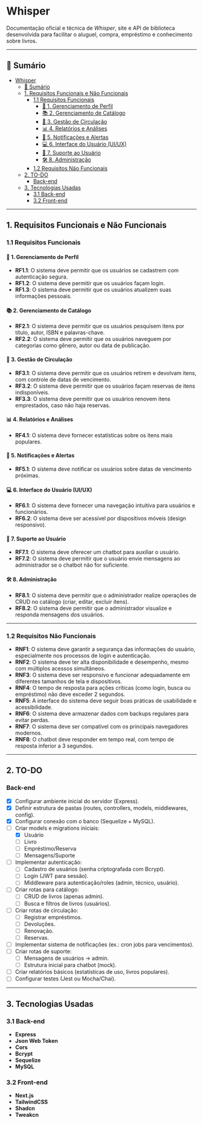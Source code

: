 # Whisper

Documentação oficial e técnica de _Whisper_, site e API de biblioteca desenvolvida para facilitar o aluguel, compra, empréstimo e conhecimento sobre livros.

---

## 📑 Sumário

- [Whisper](#whisper)
  - [📑 Sumário](#-sumário)
  - [1. Requisitos Funcionais e Não Funcionais](#1-requisitos-funcionais-e-não-funcionais)
    - [1.1 Requisitos Funcionais](#11-requisitos-funcionais)
      - [🔐 1. Gerenciamento de Perfil](#-1-gerenciamento-de-perfil)
      - [📚 2. Gerenciamento de Catálogo](#-2-gerenciamento-de-catálogo)
      - [🔄 3. Gestão de Circulação](#-3-gestão-de-circulação)
      - [📊 4. Relatórios e Análises](#-4-relatórios-e-análises)
      - [🔔 5. Notificações e Alertas](#-5-notificações-e-alertas)
      - [💻 6. Interface do Usuário (UI/UX)](#-6-interface-do-usuário-uiux)
      - [🤖 7. Suporte ao Usuário](#-7-suporte-ao-usuário)
      - [🛠️ 8. Administração](#️-8-administração)
    - [1.2 Requisitos Não Funcionais](#12-requisitos-não-funcionais)
  - [2. TO-DO](#2-to-do)
    - [Back-end](#back-end)
  - [3. Tecnologias Usadas](#3-tecnologias-usadas)
    - [3.1 Back-end](#31-back-end)
    - [3.2 Front-end](#32-front-end)

---

## 1. Requisitos Funcionais e Não Funcionais

### 1.1 Requisitos Funcionais

#### 🔐 1. Gerenciamento de Perfil

- **RF1.1**: O sistema deve permitir que os usuários se cadastrem com autenticação segura.  
- **RF1.2**: O sistema deve permitir que os usuários façam login.  
- **RF1.3**: O sistema deve permitir que os usuários atualizem suas informações pessoais.  

#### 📚 2. Gerenciamento de Catálogo

- **RF2.1**: O sistema deve permitir que os usuários pesquisem itens por título, autor, ISBN e palavras-chave.  
- **RF2.2**: O sistema deve permitir que os usuários naveguem por categorias como gênero, autor ou data de publicação.  

#### 🔄 3. Gestão de Circulação

- **RF3.1**: O sistema deve permitir que os usuários retirem e devolvam itens, com controle de datas de vencimento.  
- **RF3.2**: O sistema deve permitir que os usuários façam reservas de itens indisponíveis.  
- **RF3.3**: O sistema deve permitir que os usuários renovem itens emprestados, caso não haja reservas.  

#### 📊 4. Relatórios e Análises

- **RF4.1**: O sistema deve fornecer estatísticas sobre os itens mais populares.  

#### 🔔 5. Notificações e Alertas

- **RF5.1**: O sistema deve notificar os usuários sobre datas de vencimento próximas.  

#### 💻 6. Interface do Usuário (UI/UX)

- **RF6.1**: O sistema deve fornecer uma navegação intuitiva para usuários e funcionários.  
- **RF6.2**: O sistema deve ser acessível por dispositivos móveis (design responsivo).  

#### 🤖 7. Suporte ao Usuário

- **RF7.1**: O sistema deve oferecer um chatbot para auxiliar o usuário.  
- **RF7.2**: O sistema deve permitir que o usuário envie mensagens ao administrador se o chatbot não for suficiente.  

#### 🛠️ 8. Administração

- **RF8.1**: O sistema deve permitir que o administrador realize operações de CRUD no catálogo (criar, editar, excluir itens).  
- **RF8.2**: O sistema deve permitir que o administrador visualize e responda mensagens dos usuários.  

---

### 1.2 Requisitos Não Funcionais

- **RNF1**: O sistema deve garantir a segurança das informações do usuário, especialmente nos processos de login e autenticação.  
- **RNF2**: O sistema deve ter alta disponibilidade e desempenho, mesmo com múltiplos acessos simultâneos.  
- **RNF3**: O sistema deve ser responsivo e funcionar adequadamente em diferentes tamanhos de tela e dispositivos.  
- **RNF4**: O tempo de resposta para ações críticas (como login, busca ou empréstimo) não deve exceder 2 segundos.  
- **RNF5**: A interface do sistema deve seguir boas práticas de usabilidade e acessibilidade.  
- **RNF6**: O sistema deve armazenar dados com backups regulares para evitar perdas.  
- **RNF7**: O sistema deve ser compatível com os principais navegadores modernos.  
- **RNF8**: O chatbot deve responder em tempo real, com tempo de resposta inferior a 3 segundos.  

---

## 2. TO-DO

### Back-end

- [x] Configurar ambiente inicial do servidor (Express).  
- [x] Definir estrutura de pastas (routes, controllers, models, middlewares, config).  
- [x] Configurar conexão com o banco (Sequelize + MySQL).  
- [ ] Criar models e migrations iniciais:
  - [x] Usuário  
  - [ ] Livro  
  - [ ] Empréstimo/Reserva  
  - [ ] Mensagens/Suporte  
- [ ] Implementar autenticação:
  - [ ] Cadastro de usuários (senha criptografada com Bcrypt).  
  - [ ] Login (JWT para sessão).  
  - [ ] Middleware para autenticação/roles (admin, técnico, usuário).  
- [ ] Criar rotas para catálogo:
  - [ ] CRUD de livros (apenas admin).  
  - [ ] Busca e filtros de livros (usuários).  
- [ ] Criar rotas de circulação:
  - [ ] Registrar empréstimos.  
  - [ ] Devoluções.  
  - [ ] Renovação.  
  - [ ] Reservas.  
- [ ] Implementar sistema de notificações (ex.: cron jobs para vencimentos).  
- [ ] Criar rotas de suporte:
  - [ ] Mensagens de usuários → admin.  
  - [ ] Estrutura inicial para chatbot (mock).  
- [ ] Criar relatórios básicos (estatísticas de uso, livros populares).  
- [ ] Configurar testes (Jest ou Mocha/Chai).  
<!-- - [ ] Documentar API (Swagger ou outra solução).   -->

---

## 3. Tecnologias Usadas

### 3.1 Back-end

- **Express**  
- **Json Web Token**  
- **Cors**  
- **Bcrypt**  
- **Sequelize**  
- **MySQL**  

### 3.2 Front-end

- **Next.js**  
- **TailwindCSS**  
- **Shadcn**  
- **Tweakcn**  
